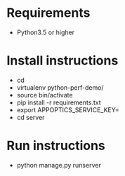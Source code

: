 # Requirements
* Python3.5 or higher
# Install instructions
* cd <directory containing this>
* virtualenv python-perf-demo/
* source bin/activate
* pip install -r requirements.txt
* export APPOPTICS_SERVICE_KEY=<your service key>
* cd server
# Run instructions
* python manage.py runserver
